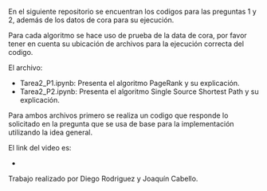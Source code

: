 En el siguiente repositorio se encuentran los codigos para las preguntas 1 y 2, además de los datos de cora para su ejecución.

Para cada algoritmo se hace uso de prueba de la data de cora, por favor tener en cuenta su ubicación 
de archivos para la ejecución correcta del codigo.

El archivo:

- Tarea2_P1.ipynb: Presenta el algoritmo PageRank y su explicación.
- Tarea2_P2.ipynb: Presenta el algoritmo Single Source Shortest Path y su explicación.

Para ambos archivos primero se realiza un codigo que responde lo solicitado en la pregunta que se usa de base para la implementación utilizando la idea general.

El link del video es:

- 


Trabajo realizado por Diego Rodriguez y Joaquín Cabello.